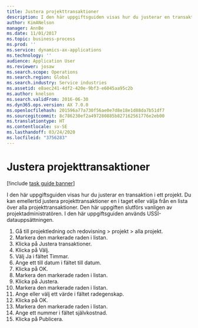 ```yaml
---
title: Justera projekttransaktioner
description: I den här uppgiftsguiden visas hur du justerar en transaktion i ett projekt.
author: KimANelson
manager: AnnBe
ms.date: 11/01/2017
ms.topic: business-process
ms.prod: ''
ms.service: dynamics-ax-applications
ms.technology: ''
audience: Application User
ms.reviewer: josaw
ms.search.scope: Operations
ms.search.region: Global
ms.search.industry: Service industries
ms.assetid: e8aec241-4df2-420e-9bf3-e6045aa95c2b
ms.author: knelson
ms.search.validFrom: 2016-06-30
ms.dyn365.ops.version: AX 7.0.0
ms.openlocfilehash: 201596a77a730f56ae0e7d8e18e1d88da7b51df7
ms.sourcegitcommit: 8c786230ef2a497280885b827162561776e2eb00
ms.translationtype: HT
ms.contentlocale: sv-SE
ms.lasthandoff: 03/24/2020
ms.locfileid: "3756283"
---
```

# <a name="adjust-project-transactions"></a>Justera projekttransaktioner

[!include [task guide banner](../../includes/task-guide-banner.md)]

I den här uppgiftsguiden visas hur du justerar en transaktion i ett projekt. Du kan emellertid justera projekttransaktioner en i taget eller välja från en lista över alla projekttransaktioner. Den här uppgiften slutförs vanligen av projektadministratören. I den här uppgiftsguiden används USSI-datauppsättningen.

1. Gå till projektledning och redovisning > projekt > alla projekt. 
2. Markera den markerade raden i listan. 
3. Klicka på Justera transaktioner. 
4. Klicka på Välj. 
5. Välj Ja i fältet Timmar. 
6. Ange ett till datum i fältet till datum. 
7. Klicka på OK. 
8. Markera den markerade raden i listan. 
9. Klicka på Justera. 
10. Markera den markerade raden i listan. 
11. Ange eller välj ett värde i fältet radegenskap. 
12. Klicka på OK. 
13. Markera den markerade raden i listan. 
14. Ange ett nummer i fältet självkostnad. 
15. Klicka på Publicera. 
